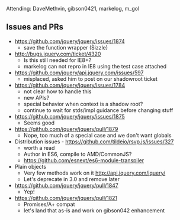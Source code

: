 Attending: DaveMethvin, gibson0421, markelog, m_gol

## Issues and PRs
* https://github.com/jquery/jquery/issues/1874
  - save the function wrapper (Sizzle)
* http://bugs.jquery.com/ticket/4320
  - Is this still needed for IE8+?
  - markelog can not repro in IE8 using the test case attached
* https://github.com/jquery/api.jquery.com/issues/597
  - misplaced, asked him to post on our shadowroot ticket
* https://github.com/jquery/jquery/issues/1784
  - not clear how to handle this
  - new APIs?
  - special behavior when context is a shadow root?
  - continue to wait for stds/impl guidance before changing stuff
* https://github.com/jquery/jquery/issues/1875
  - Seems good
* https://github.com/jquery/jquery/pull/1879
  - Nope, too much of a special case and we don't want globals
* Distribution issues - https://github.com/tildeio/rsvp.js/issues/327
  - worth a read
  - Author in ES6, compile to AMD/CommonJS?
  - https://github.com/esnext/es6-module-transpiler
* Plain objects
  - Very few methods work on it http://api.jquery.com/jquery/
  - Let's deprecate in 3.0 and remove later
* https://github.com/jquery/jquery/pull/1847 
  - Yep!
* https://github.com/jquery/jquery/pull/1821
  - Promises/A+ compat
  - let's land that as-is and work on gibson042 enhancement

